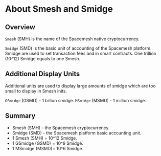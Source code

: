 # About Smesh and Smidge

## Overview
`Smesh` (SMH) is the name of the Spacemesh native cryptocurrency.

`Smidge` (SMD) is the basic unit of accounting of the Spacemesh platform. Smidge are used to set transaction fees and in smart contracts. One trillion (10^12) Smidge equals to one Smesh.

## Additional Display Units
Additional units are used to display large amounts of smidge which are too small to display in Smesh inits.

`GSmidge` (GSMD) - 1 billion smidge.
`MSmidge` (MSMD) - 1 million smidge.

## Summary
- Smesh (SMH) - the Spacemesh cryptocurrency.
- Smidge (SMD) - the Spacemesh platform basic accounting unit.
- 1 Smesh (SMH) = 10^12 Smidge.
- 1 GSmidge (GSMD) = 10^9 Smidge.
- 1 MSmidge (MSMD)= 10^6 Smidge.
